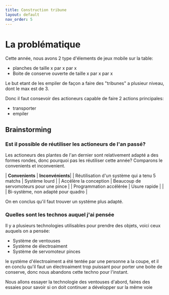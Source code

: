 ```yaml
---
title: Construction tribune
layout: default
nav_order: 5
---
```


# La problématique 

Cette année, nous avons 2 type d'élements de jeux mobile sur la table:
* planches de taille x par x par x
* Boite de conserve ouverte de taille x par x par x

Le but etant de les empiler de façon a faire des "tribunes" a plusieur niveau, dont le max est de 3.

Donc il faut consevoir des actioneurs capable de faire 2 actions principales:
* transporter
* empiler


## Brainstorming

### Est il possible de réutiliser les actioneurs de l'an passé?

Les actioneurs des plantes de l'an dernier sont relativement adapté a des formes rondes, donc pourquoi pas les réutiliser cette année? Comparons le convenients et inconvenient.


| **Convenients**                                | **Inconvénients**|
| Réutilisation d'un système qui a tenu 5 matchs | Système lourd                          |
| Accélère la conception                         | Beaucoup de servomoteurs pour une pince |
| Programmation accélérée                        | Usure rapide                            |
|                                                | Bi-système, non adapté pour quadro      |

On en conclus qu'il faut trouver un systéme plus adapté.

### Quelles sont les technos auquel j'ai pensée

Il y a plusieurs technologies utilisables pour prendre des objets, voici ceux auquels on a pensée:

* Système de ventouses
* Système de électroaiment
* Système de servomoteur pinces

le systéme d'électroaiment a été tentée par une personne a la coupe, et il en conclu qu'il faut un électroaiment trop puissant pour porter une boite de conserve, donc nous abandons cette techno pour l'instant.

Nous allons essayer la technologie des ventouses d'abord, faires des essaies pour savoir si on doit continuer a développer sur la même voie 
